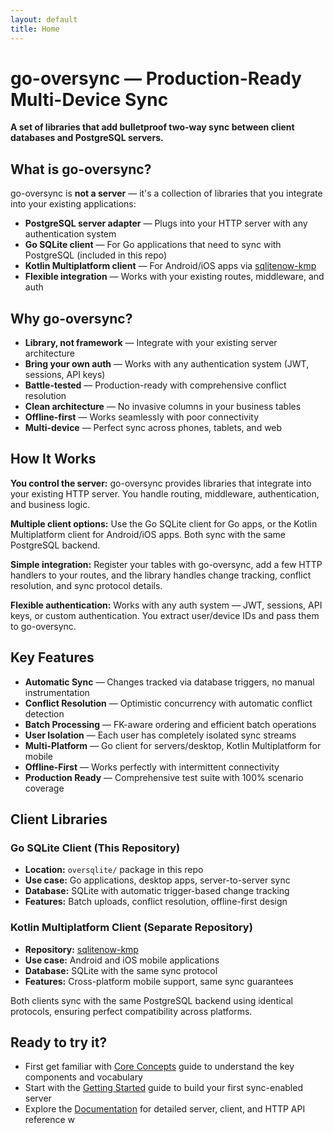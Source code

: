```yaml
---
layout: default
title: Home
---
```


# go-oversync — Production-Ready Multi-Device Sync

**A set of libraries that add bulletproof two-way sync between client databases and PostgreSQL
servers.**

## What is go-oversync?

go-oversync is **not a server** — it's a collection of libraries that you integrate into your
existing applications:

- **PostgreSQL server adapter** — Plugs into your HTTP server with any authentication system
- **Go SQLite client** — For Go applications that need to sync with PostgreSQL (included in this
  repo)
- **Kotlin Multiplatform client** — For Android/iOS apps
  via [sqlitenow-kmp](https://github.com/mobiletoly/sqlitenow-kmp)
- **Flexible integration** — Works with your existing routes, middleware, and auth

## Why go-oversync?

- **Library, not framework** — Integrate with your existing server architecture
- **Bring your own auth** — Works with any authentication system (JWT, sessions, API keys)
- **Battle-tested** — Production-ready with comprehensive conflict resolution
- **Clean architecture** — No invasive columns in your business tables
- **Offline-first** — Works seamlessly with poor connectivity
- **Multi-device** — Perfect sync across phones, tablets, and web

## How It Works

**You control the server:** go-oversync provides libraries that integrate into your existing HTTP
server. You handle routing, middleware, authentication, and business logic.

**Multiple client options:** Use the Go SQLite client for Go apps, or the Kotlin Multiplatform
client for Android/iOS apps. Both sync with the same PostgreSQL backend.

**Simple integration:** Register your tables with go-oversync, add a few HTTP handlers to your
routes, and the library handles change tracking, conflict resolution, and sync protocol details.

**Flexible authentication:** Works with any auth system — JWT, sessions, API keys, or custom
authentication. You extract user/device IDs and pass them to go-oversync.

## Key Features

- **Automatic Sync** — Changes tracked via database triggers, no manual instrumentation
- **Conflict Resolution** — Optimistic concurrency with automatic conflict detection
- **Batch Processing** — FK-aware ordering and efficient batch operations
- **User Isolation** — Each user has completely isolated sync streams
- **Multi-Platform** — Go client for servers/desktop, Kotlin Multiplatform for mobile
- **Offline-First** — Works perfectly with intermittent connectivity
- **Production Ready** — Comprehensive test suite with 100% scenario coverage

## Client Libraries

### Go SQLite Client (This Repository)

- **Location:** `oversqlite/` package in this repo
- **Use case:** Go applications, desktop apps, server-to-server sync
- **Database:** SQLite with automatic trigger-based change tracking
- **Features:** Batch uploads, conflict resolution, offline-first design

### Kotlin Multiplatform Client (Separate Repository)

- **Repository:** [sqlitenow-kmp](https://github.com/mobiletoly/sqlitenow-kmp)
- **Use case:** Android and iOS mobile applications
- **Database:** SQLite with the same sync protocol
- **Features:** Cross-platform mobile support, same sync guarantees

Both clients sync with the same PostgreSQL backend using identical protocols, ensuring perfect
compatibility across platforms.

## Ready to try it?

- First get familiar with [Core Concepts](core-concepts.html) guide to understand the key components
  and vocabulary
- Start with the [Getting Started](getting-started.html) guide to build your first sync-enabled
  server
- Explore the [Documentation](documentation.html) for detailed server, client, and HTTP API
  reference
w